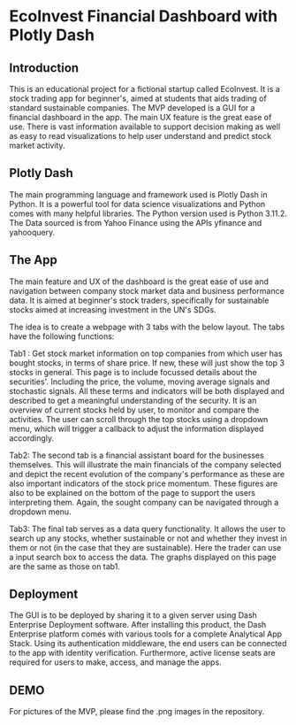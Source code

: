 # EcoInvest Financial Dashboard with Plotly Dash

## Introduction
This is an educational project for a fictional startup called EcoInvest. It is a stock trading app for beginner's, aimed at students that aids trading of standard sustainable companies. The MVP developed is a GUI for a financial dashboard in the app. The main UX feature is the great ease of use. There is vast information available to support decision making as well as easy to read visualizations to help user understand and predict stock market activity.

## Plotly Dash
The main programming language and framework used is Plotly Dash in Python. It is a powerful tool for data science visualizations and Python comes with many helpful libraries. The Python version used is Python 3.11.2. The Data sourced is from Yahoo Finance using the APIs yfinance and yahooquery.  

## The App
The main feature and UX of the dashboard is the great ease of use and navigation between company stock market data and business performance data. It is aimed at beginner's stock traders, specifically for sustainable stocks aimed at increasing investment in the UN's SDGs.

The idea is to create a webpage with 3 tabs with the below layout. The tabs have the following functions:

Tab1 : Get stock market information on top companies from which user has bought stocks, in terms of share price. If new, these will just show the top 3 stocks in general. This page is to include focussed details about the securities'. Including the price, the volume, moving average signals and stochastic signals. All these terms and indicators will be both displayed and described to get a meaningful understanding of the security. It is an overview of current stocks held by user, to monitor and compare the activities. The user can scroll through the top stocks using a dropdown menu, which will trigger a callback to adjust the information displayed accordingly.

Tab2: The second tab is a financial assistant board for the businesses themselves. This will illustrate the main financials of the company selected and depict the recent evolution of the company's performance as these are also important indicators of the stock price momentum. These figures are also to be explained on the bottom of the page to support the users interpreting them. Again, the sought company can be navigated through a dropdown menu.

Tab3: The final tab serves as a data query functionality. It allows the user to search up any stocks, whether sustainable or not and whether they invest in them or not (in the case that they are sustainable). Here the trader can use a input search box to access the data. The graphs displayed on this page are the same as those on tab1.

## Deployment
The GUI is to be deployed by sharing it to a given server using Dash Enterprise Deployment software. After installing this product, the Dash Enterprise platform comes with various tools for a complete Analytical App Stack. Using its authentication middleware, the end users can be connected to the app with identity verification. Furthermore, active license seats are required for users to make, access, and manage the apps.

## DEMO
For pictures of the MVP, please find the .png images in the repository.
